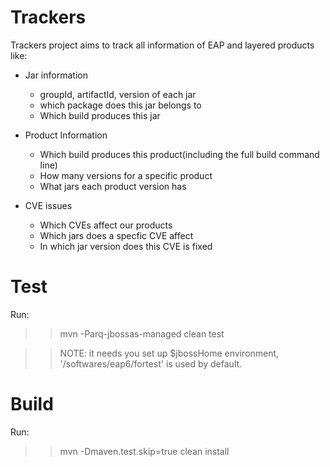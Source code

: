 Trackers
===========

Trackers project aims to track all information of EAP and layered products like:

   * Jar information
      * groupId, artifactId, version of each jar
      * which package does this jar belongs to
      * Which build produces this jar

   * Product Information
      * Which build produces this product(including the full build command line)
      * How many versions for a specific product
      * What jars each product version has

   * CVE issues
      * Which CVEs affect our products
      * Which jars does a specfic CVE affect
      * In which jar version does this CVE is fixed

Test
=====
Run:

>> mvn -Parq-jbossas-managed clean test

>> NOTE: it needs you set up $jbossHome environment, '/softwares/eap6/fortest' is used by default.

Build
=====

Run:

>> mvn -Dmaven.test.skip=true clean install


